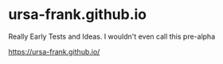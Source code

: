 # ursa-frank.github.io

Really Early Tests and Ideas.
I wouldn't even call this pre-alpha

https://ursa-frank.github.io/
